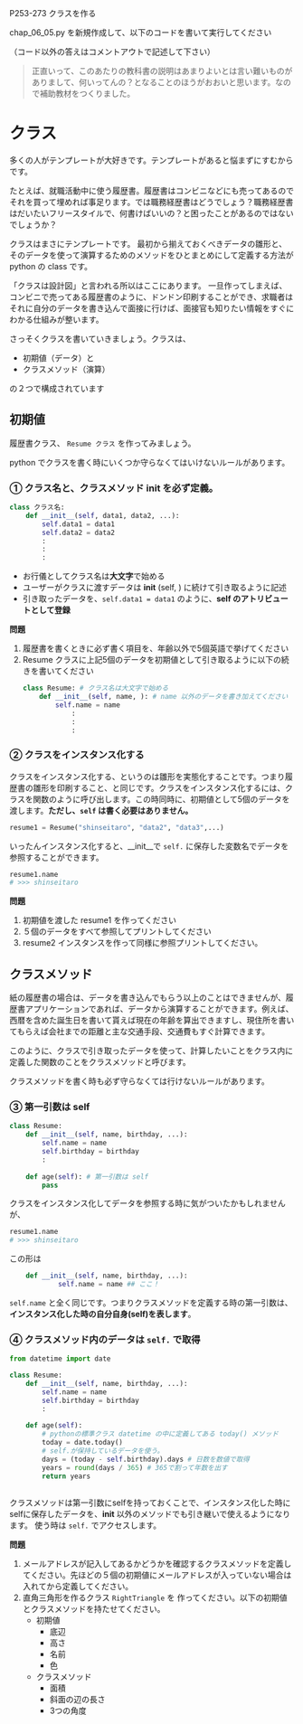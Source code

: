 P253-273 クラスを作る

chap_06_05.py を新規作成して、以下のコードを書いて実行してください

（コード以外の答えはコメントアウトで記述して下さい）

> 正直いって、このあたりの教科書の説明はあまりよいとは言い難いものがありまして、何いってんの？となることのほうがおおいと思います。なので補助教材をつくりました。

# クラス

多くの人がテンプレートが大好きです。テンプレートがあると悩まずにすむからです。

たとえば、就職活動中に使う履歴書。履歴書はコンビニなどにも売ってあるのでそれを買って埋めれば事足ります。では職務経歴書はどうでしょう？職務経歴書はだいたいフリースタイルで、何書けばいいの？と困ったことがあるのではないでしょうか？

クラスはまさにテンプレートです。
最初から揃えておくべきデータの雛形と、そのデータを使って演算するためのメソッドをひとまとめにして定義する方法が python の class です。

「クラスは設計図」と言われる所以はここにあります。
一旦作ってしまえば、コンビニで売ってある履歴書のように、ドンドン印刷することができ、求職者はそれに自分のデータを書き込んで面接に行けば、面接官も知りたい情報をすぐにわかる仕組みが整います。

さっそくクラスを書いていきましょう。クラスは、

+ 初期値（データ）と
+ クラスメソッド（演算）

の２つで構成されています

## 初期値

履歴書クラス、 `Resume クラス` を作ってみましょう。

python でクラスを書く時にいくつか守らなくてはいけないルールがあります。

### ① クラス名と、クラスメソッド __init__ を必ず定義。

```python
class クラス名:
    def __init__(self, data1, data2, ...):
        self.data1 = data1
        self.data2 = data2
        :
        :
        :
```
+ お行儀としてクラス名は**大文字**で始める
+ ユーザーがクラスに渡すデータは __init__ (self, ) に続けて引き取るように記述
+ 引き取ったデータを、`self.data1 = data1` のように、**self のアトリビュートとして登録**

**問題**
1. 履歴書を書くときに必ず書く項目を、年齢以外で5個英語で挙げてください
1. Resume クラスに上記5個のデータを初期値として引き取るように以下の続きを書いてください
    ```python
    class Resume: # クラス名は大文字で始める
        def __init__(self, name, ): # name 以外のデータを書き加えてください
            self.name = name 
                :
                :
                :
    ``` 

### ② クラスをインスタンス化する
クラスをインスタンス化する、というのは雛形を実態化することです。つまり履歴書の雛形を印刷すること、と同じです。クラスをインスタンス化するには、クラスを関数のように呼び出します。この時同時に、初期値として5個のデータを渡します。**ただし、`self` は書く必要はありません。**

```python
resume1 = Resume("shinseitaro", "data2", "data3",...) 
```
いったんインスタンス化すると、__init__で `self.` に保存した変数名でデータを参照することができます。
```python
resume1.name
# >>> shinseitaro
```

**問題**
1. 初期値を渡した resume1 を作ってください
1. ５個のデータをすべて参照してプリントしてください
1. resume2 インスタンスを作って同様に参照プリントしてください。

## クラスメソッド
紙の履歴書の場合は、データを書き込んでもらう以上のことはできませんが、履歴書アプリケーションであれば、データから演算することができます。例えば、西暦を含めた誕生日を書いて貰えば現在の年齢を算出できますし、現住所を書いてもらえば会社までの距離と主な交通手段、交通費もすぐ計算できます。

このように、クラスで引き取ったデータを使って、計算したいことをクラス内に定義した関数のことをクラスメソッドと呼びます。

クラスメソッドを書く時も必ず守らなくては行けないルールがあります。

### ③ 第一引数は self 

```python
class Resume:
    def __init__(self, name, birthday, ...):
        self.name = name
        self.birthday = birthday
        :
    
    def age(self): # 第一引数は self 
        pass 

```
クラスをインスタンス化してデータを参照する時に気がついたかもしれませんが、
```python
resume1.name
# >>> shinseitaro
```
この形は
```python
    def __init__(self, name, birthday, ...):
            self.name = name ## ここ！
```
`self.name` と全く同じです。つまりクラスメソッドを定義する時の第一引数は、**インスタンス化した時の自分自身(self)を表します**。


### ④ クラスメソッド内のデータは `self.` で取得

```python
from datetime import date 

class Resume:
    def __init__(self, name, birthday, ...):
        self.name = name
        self.birthday = birthday
        :
    
    def age(self): 
        # pythonの標準クラス datetime の中に定義してある today() メソッド
        today = date.today()
        # self.が保持しているデータを使う。 
        days = (today - self.birthday).days # 日数を数値で取得
        years = round(days / 365) # 365で割って年数を出す
        return years
        
```
クラスメソッドは第一引数にselfを持っておくことで、インスタンス化した時にselfに保存したデータを、__init__ 以外のメソッドでも引き継いで使えるようになります。
使う時は `self.` でアクセスします。

**問題**
1. メールアドレスが記入してあるかどうかを確認するクラスメソッドを定義してください。先ほどの５個の初期値にメールアドレスが入っていない場合は入れてから定義してください。
1. 直角三角形を作るクラス `RightTriangle` を 作ってください。以下の初期値とクラスメソッドを持たせてください。
    + 初期値
        + 底辺
        + 高さ
        + 名前
        + 色
    + クラスメソッド
        + 面積
        + 斜面の辺の長さ
        + 3つの角度





















